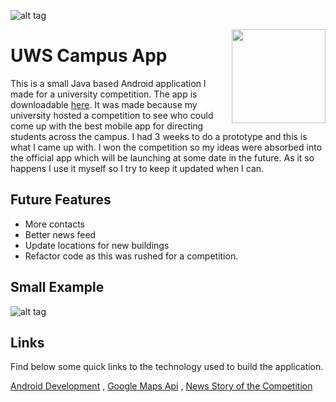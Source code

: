 ![alt tag](http://www.williamsamtaylor.co.uk/github-images/uws-campus-app.png)

<img align='right' width='150' height='150' src='https://lh4.ggpht.com/m-svemffTrs24ArFeSpNZ3OeCalHwD8oiWRVA7t1VgtzQPMD4EcHCfKLjYvEKTYTVmI=w300-rw'/>

# UWS Campus App

This is a small Java based Android application I made for a university competition. The app is downloadable [here](https://play.google.com/store/apps/details?id=com.uws.campus_app).
It was made because my university hosted a competition to see who could come up with the best mobile app for directing students across the campus. I had 3 weeks to do a prototype and this is what I came up with. I won the competition so my ideas were absorbed into the official app which will be launching at some date in the future. As it so happens I use it myself so I try to keep it updated when I can.

## Future Features

* More contacts
* Better news feed
* Update locations for new buildings
* Refactor code as this was rushed for a competition.

## Small Example

![alt tag](http://www.williamsamtaylor.co.uk/github-images/campus-app.gif)

## Links

Find below some quick links to the technology used to build the application.

[Android Development](http://developer.android.com/training/index.html) , [Google Maps Api](https://developers.google.com/maps/documentation/android-api/?hl=en) , [News Story of the Competition](http://www.uws.ac.uk/news---categories/corporate/student-creates-uws-campus-app/)
